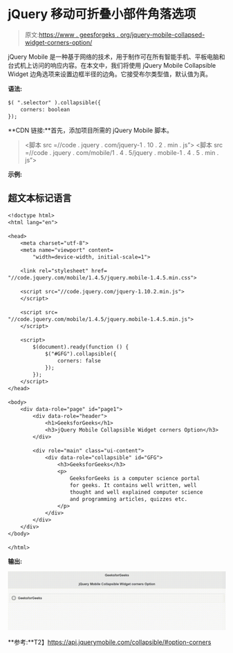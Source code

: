 # jQuery 移动可折叠小部件角落选项

> 原文:[https://www . geesforgeks . org/jquery-mobile-collapsed-widget-corners-option/](https://www.geeksforgeeks.org/jquery-mobile-collapsible-widget-corners-option/)

jQuery Mobile 是一种基于网络的技术，用于制作可在所有智能手机、平板电脑和台式机上访问的响应内容。在本文中，我们将使用 jQuery Mobile Collapsible Widget 边角选项来设置边框半径的边角。它接受布尔类型值，默认值为真。

**语法:**

```
$( ".selector" ).collapsible({
    corners: boolean
});
```

**CDN 链接:**首先，添加项目所需的 jQuery Mobile 脚本。

> <link rel="”stylesheet”" href="”//code.jquery.com/mobile/1.4.5/jquery.mobile-1.4.5.min.css”">
> <脚本 src =//code . jquery . com/jquery-1 . 10 . 2 . min . js”></脚本>
> <脚本 src =//code . jquery . com/mobile/1 . 4 . 5/jquery . mobile-1 . 4 . 5 . min . js”></脚本>

**示例:**

## 超文本标记语言

```
<!doctype html>
<html lang="en">

<head>
    <meta charset="utf-8">
    <meta name="viewport" content=
        "width=device-width, initial-scale=1">

    <link rel="stylesheet" href=
"//code.jquery.com/mobile/1.4.5/jquery.mobile-1.4.5.min.css">

    <script src="//code.jquery.com/jquery-1.10.2.min.js">
    </script>

    <script src=
"//code.jquery.com/mobile/1.4.5/jquery.mobile-1.4.5.min.js">
    </script>

    <script>
        $(document).ready(function () {
            $("#GFG").collapsible({
                corners: false
            });
        });
    </script>
</head>

<body>
    <div data-role="page" id="page1">
        <div data-role="header">
            <h1>GeeksforGeeks</h1>
            <h3>jQuery Mobile Collapsible Widget corners Option</h3>
        </div>

        <div role="main" class="ui-content">
            <div data-role="collapsible" id="GFG">
                <h3>GeeksforGeeks</h3>
                <p>
                    GeeksforGeeks is a computer science portal
                    for geeks. It contains well written, well
                    thought and well explained computer science
                    and programming articles, quizzes etc.
                </p>
            </div>
        </div>
    </div>
</body>

</html>
```

**输出:**

![](img/f5c025043a2b77d2376d3ed3730940cf.png)

**参考:**T2】https://api.jquerymobile.com/collapsible/#option-corners